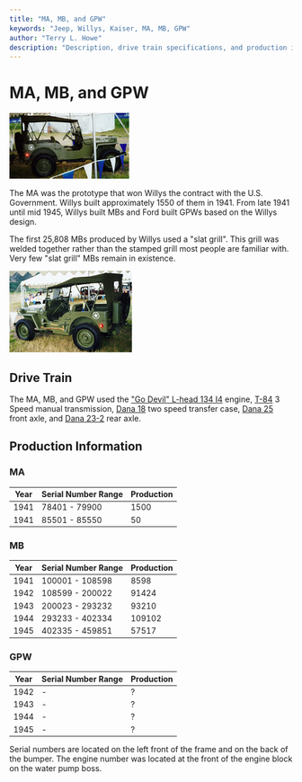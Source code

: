 ```yaml
---
title: "MA, MB, and GPW"
keywords: "Jeep, Willys, Kaiser, MA, MB, GPW"
author: "Terry L. Howe"
description: "Description, drive train specifications, and production information for the Willys Jeep MA and MB and Ford GPW"
---
```

# MA, MB, and GPW
 
[![Willys-Overland MB front view](../img/mbf_.jpg)](../img/mbf.jpg) 

The MA was the prototype that won Willys the contract with the U.S. Government. Willys built approximately 1550 of them in 1941. From late 1941 until mid 1945, Willys built MBs and Ford built GPWs based on the Willys design. 

The first 25,808 MBs produced by Willys used a "slat grill". This grill was welded together rather than the stamped grill most people are familiar with. Very few "slat grill" MBs remain in existence. 

[![Willys-Overland MB back view](../img/mbb_.jpg)](../img/mbb.jpg) 

## Drive Train

The MA, MB, and GPW used the ["Go Devil" L-head 134 I4](/engine/factory/godevil134.md) engine, [T-84](/transmission/factory/t84.md) 3 Speed manual transmission, [Dana 18](/xfer/factory/d18.md) two speed transfer case, [Dana 25](/axle/factory/d25.md) front axle, and [Dana 23-2](/axle/factory/s23.md) rear axle. 

## Production Information

### MA

| Year | Serial Number Range | Production |
|------|---------------------|------------|
| 1941 | 78401 - 79900       | 1500       |   
| 1941 | 85501 - 85550       | 50         |   
  
### MB

| Year | Serial Number Range | Production |
|------|---------------------|------------|
| 1941 | 100001 - 108598     | 8598       |   
| 1942 | 108599 - 200022     | 91424      |   
| 1943 | 200023 - 293232     | 93210      |   
| 1944 | 293233 - 402334     | 109102     |   
| 1945 | 402335 - 459851     | 57517      |   
  
### GPW

| Year | Serial Number Range | Production |
|------|---------------------|------------|
| 1942 | \-                  | ?          |   
| 1943 | \-                  | ?          |   
| 1944 | \-                  | ?          |   
| 1945 | \-                  | ?          |   
  
Serial numbers are located on the left front of the frame and on the back of the bumper. The engine number was located at the front of the engine block on the water pump boss.